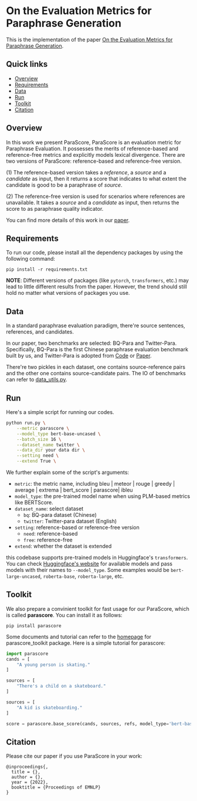 # On the Evaluation Metrics for Paraphrase Generation

This is the implementation of the paper [On the Evaluation Metrics for Paraphrase Generation](https://arxiv.org/abs/2202.08479).

## Quick links

* [Overview](#overview)
* [Requirements](#requirements)
* [Data](#prepare-the-data)
* [Run](#run)
* [Toolkit](#toolkit)
* [Citation](#citation)


## Overview
In this work we present ParaScore, ParaScore is an evaluation metric for Paraphrase Evaluation. It possesses the merits of reference-based and reference-free metrics and explicitly models lexical divergence. There are two versions of ParaScore: reference-based and reference-free version. 

(1) The reference-based version takes a *reference*, a *source* and a *candidate* as input, then it returns a score that indicates to what extent the candidate is good to be a paraphrase of *source*. 

(2) The reference-free version is used for scenarios where references are unavailable. It takes a *source* and a *candidate* as input, then returns the score to as paraphrase quality indicator. 

You can find more details of this work in our [paper](https://arxiv.org/abs/2202.08479).


## Requirements

To run our code, please install all the dependency packages by using the following command:

```
pip install -r requirements.txt
```

**NOTE**: Different versions of packages (like `pytorch`, `transformers`, etc.) may lead to little different results from the paper. However, the trend should still hold no matter what versions of packages you use.


## Data
In a standard paraphrase evaluation paradigm, there're source sentences, references, and candidates.

In our paper, two benchmarks are selected: BQ-Para and Twitter-Para. Specifically, BQ-Para is the first Chinese paraphrase evaluation benchmark built by us, and Twitter-Para is adopted from [Code](https://github.com/lanwuwei/Twitter-URL-Corpus) or [Paper](https://aclanthology.org/D17-1126.pdf).

There're two pickles in each dataset, one contains source-reference pairs and the other one contains source-candidate pairs. The IO of benchmarks can refer to [data_utils.py](https://github.com/shadowkiller33/ParaScore/blob/master/src/data_utils.py).


## Run
Here's a simple script for running our codes.

```bash
python run.py \
    --metric parascore \
    --model_type bert-base-uncased \
    --batch_size 16 \
    --dataset_name twitter \
    --data_dir your data dir \
    --setting need \
    --extend True \
```

We further explain some of the script's arguments:

* `metric`: the metric name, including bleu | meteor | rouge | greedy | average | extrema | bert_score | parascore| ibleu 
* `model_type`: the pre-trained model name when using PLM-based metrics like BERTScore.
* `dataset_name`: select dataset
  * `bq`: BQ-para dataset (Chinese)
  * `twitter`: Twitter-para dataset (English)
* `setting`: reference-based or reference-free version
  * `need`: reference-based
  * `free`: reference-free
* `extend`: whether the dataset is extended

this codebase supports pre-trained models in Huggingface's `transformers`. You can check [Huggingface's website](https://huggingface.co/models) for available models and pass models with their names to `--model_type`. Some examples would be `bert-large-uncased`, `roberta-base`, `roberta-large`, etc.


## Toolkit
We also prepare a convinient toolkit for fast usage for our ParaScore, which is called **parascore**. You can install it as follows:

```
pip install parascore
```

Some documents and tutorial can refer to the [homepage](https://github.com/shadowkiller33/parascore_toolkit) for parascore_toolkit package. Here is a simple tutorial for parascore:

```python
import parascore
cands = [
    "A young person is skating."
]

sources = [
    "There's a child on a skateboard."
]

sources = [
    "A kid is skateboarding."
]

score = parascore.base_score(cands, sources, refs, model_type='bert-base-uncased', batch_size=16)
```


## Citation

Please cite our paper if you use ParaScore in your work:

```
@inproceedings{,
  title = {},
  author = {},
  year = {2022},
  booktitle = {Proceedings of EMNLP}
}
```
